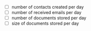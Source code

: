 
- [ ] number of contacts created per day
- [ ] number of received emails per day
- [ ] number of documents stored per day
- [ ] size of documents stored per day